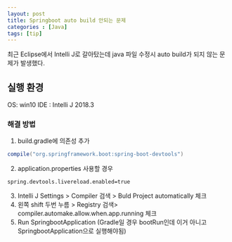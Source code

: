 ```yaml
---
layout: post
title: Springboot auto build 안되는 문제
categories : [Java]
tags: [tip]
---
```


최근 Eclipse에서 Intelli J로 갈아탔는데 java 파일 수정시 auto build가 되지 않는 문제가 발생했다.

## 실행 환경
OS: win10
IDE : Intelli J 2018.3

### 해결 방법

1. build.gradle에 의존성 추가
~~~gradle
compile("org.springframework.boot:spring-boot-devtools")
~~~

2. application.properties 사용할 경우
~~~
spring.devtools.livereload.enabled=true
~~~

3. Intelli J Settings > Compiler 검색 > Buld Project automatically 체크  
4. 왼쪽 shift 두번 누름 > Registry 검색> compiler.automake.allow.when.app.running 체크  
5. Run SpringbootApplication (Gradle일 경우 bootRun인데 이거 아니고  SpringbootApplication으로 실행해야됨)

